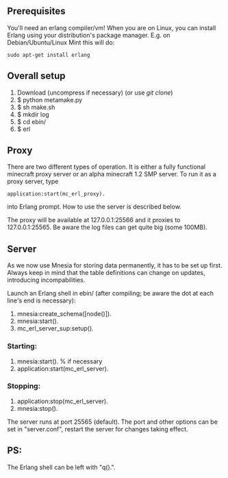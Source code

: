 ## Prerequisites
You'll need an erlang compiler/vm! When you are on Linux, you can install Erlang using your distribution's package manager. E.g. on Debian/Ubuntu/Linux Mint this will do:

    sudo apt-get install erlang

## Overall setup

1. Download (uncompress if necessary) (or use _git clone_)
2. $ python metamake.py
3. $ sh make.sh
4. $ mkdir log
5. $ cd ebin/
6. $ erl

## Proxy
There are two different types of operation. It is either a fully functional minecraft proxy server or an alpha minecraft 1.2 SMP server. To run it as a proxy server, type

    application:start(mc_erl_proxy).

into Erlang prompt. How to use the server is described below.

The proxy will be available at 127.0.0.1:25566 and it proxies to 127.0.0.1:25565.
Be aware the log files can get quite big (some 100MB).

## Server
As we now use Mnesia for storing data permanently, it has to be set up first. Always keep in mind that the table definitions can change on updates, introducing incompabilities.

Launch an Erlang shell in ebin/ (after compiling; be aware the dot at each line's end is necessary):

1. mnesia:create_schema([node()]).
2. mnesia:start().
3. mc_erl_server_sup:setup().

### Starting:
1. mnesia:start(). % if necessary 
2. application:start(mc\_erl\_server).

### Stopping:
1. application:stop(mc\_erl\_server).
2. mnesia:stop().


The server runs at port 25565 (default). The port and other options can be set in "server.conf", restart the server for changes taking effect.

## PS:
The Erlang shell can be left with "q().".

